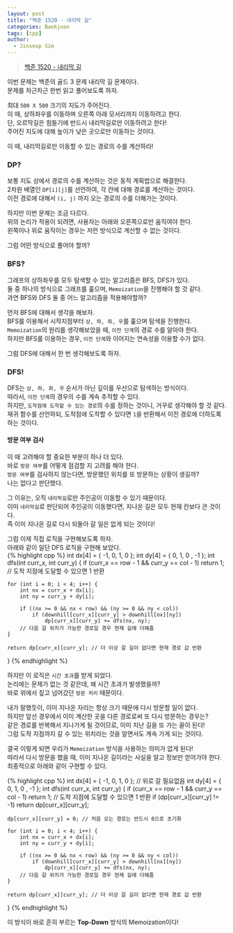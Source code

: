 ```yaml
---
layout: post
title: "백준 1520 - 내리막 길"
categories: Baekjoon
tags: [cpp]
author:
  - Jinseop Sim
---
```

> [백준 1520 - 내리막 길](https://www.acmicpc.net/problem/1520)  

이번 문제는 백준의 골드 3 문제 내리막 길 문제이다.  
문제를 차근차근 한번 읽고 풀어보도록 하자.  

최대 ```500 X 500``` 크기의 지도가 주어진다.  
이 때, 상하좌우를 이동하며 오른쪽 아래 모서리까지 이동하려고 한다.  
단, 오르막길은 힘들기에 반드시 내리막길로만 이동하려고 한다!  
주어진 지도에 대해 높이가 낮은 곳으로만 이동하는 것이다.  

이 때, 내리막길로만 이동할 수 있는 경로의 수를 계산하라!  

### DP?
보통 지도 상에서 경로의 수를 계산하는 것은 동적 계획법으로 해결한다.  
2차원 배열인 ```DP[i][j]```를 선언하여, 각 칸에 대해 경로를 계산하는 것이다.  
이전 경로에 대해서 ```(i, j)``` 까지 오는 경로의 수를 더해가는 것이다.  

하지만 이번 문제는 조금 다르다.  
위의 논리가 적용이 되려면, 사용자는 아래와 오른쪽으로만 움직여야 한다.  
왼쪽이나 위로 움직이는 경우는 저런 방식으로 계산할 수 없는 것이다.  

그럼 어떤 방식으로 풀어야 할까?  

### BFS?
그래프의 상하좌우를 모두 탐색할 수 있는 알고리즘은 BFS, DFS가 있다.  
둘 중 하나의 방식으로 그래프를 훑으며, ```Memoization```을 진행해야 할 것 같다.  
과연 BFS와 DFS 둘 중 어느 알고리즘을 적용해야할까?  

먼저 BFS에 대해서 생각을 해보자.  
BFS를 이용해서 시작지점부터 ```상, 하, 좌, 우```를 훑으며 탐색을 진행한다.  
```Memoization```의 원리를 생각해보았을 때, ```이전 단계```의 경로 수를 알아야 한다.  
하지만 BFS를 이용하는 경우, ```이전 단계```와 이어지는 연속성을 이용할 수가 없다.  

그럼 DFS에 대해서 한 번 생각해보도록 하자.  

### DFS!
DFS는 ```상, 하, 좌, 우``` 순서가 아닌 깊이를 우선으로 탐색하는 방식이다.  
따라서, ```이전 단계```의 경우의 수를 계속 추적할 수 있다.  
하지만, ```도착점에 도착할 수 있는 경로```의 수를 정하는 것이니, 거꾸로 생각해야 할 것 같다.  
재귀 함수를 선언하되, 도착점에 도착할 수 있다면  ```1```을 반환해서 이전 경로에 더하도록 하는 것이다.  

#### 방문 여부 검사
이 때 고려해야 할 중요한 부분이 하나 더 있다.  
바로 ```방문 여부```를 어떻게 점검할 지 고려를 해야 한다.  
```방문 여부```를 검사하지 않는다면, 방문했던 위치를 또 방문하는 상황이 생길까?  
나는 없다고 판단했다.  

그 이유는, 오직 ```내리막길```로만 주인공이 이동할 수 있기 때문이다.  
이미 ```내리막길```로 판단되어 주인공이 이동했다면, 지나온 길은 모두 현재 칸보다 큰 것이다.  
즉 이미 지나온 길로 다시 되돌아 갈 일은 없게 되는 것이다!  

그럼 이제 직접 로직을 구현해보도록 하자.  
아래와 같이 일단 DFS 로직을 구현해 보았다.  
{% highlight cpp %}
int dx[4] = { -1, 0, 1, 0 };
int dy[4] = { 0, 1, 0 , -1 };
int dfs(int curr_x, int curr_y) {
	if (curr_x == row - 1 && curr_y == col - 1)
		return 1; // 도착 지점에 도달할 수 있으면 1 반환

	for (int i = 0; i < 4; i++) {
		int nx = curr_x + dx[i];
		int ny = curr_y + dy[i];

		if ((nx >= 0 && nx < row) && (ny >= 0 && ny < col))
			if (downhill[curr_x][curr_y] > downhill[nx][ny])
				dp[curr_x][curr_y] += dfs(nx, ny);
		// 다음 갈 위치가 가능한 경로일 경우 현재 길에 더해줌
	}

	return dp[curr_x][curr_y]; // 더 이상 갈 길이 없다면 현재 경로 값 반환
}
{% endhighlight %}  

하지만 이 로직은 ```시간 초과```를 받게 되었다.  
논리에는 문제가 없는 것 같은데, 왜 시간 초과가 발생했을까?  
바로 위에서 짚고 넘어갔던 ```방문 처리``` 때문이다.  

내가 말했듯이, 이미 지나온 자리는 항상 크기 때문에 다시 방문할 일이 없다.  
하지만 앞선 경우에서 이미 계산한 곳을 다른 경로로써 또 다시 방문하는 경우는?  
같은 경로를 반복해서 지나가게 될 것이므로, 이미 지난 길을 또 가는 꼴이 된다!  
그럼 도착 지점까지 갈 수 있는 위치라는 것을 알면서도 계속 가게 되는 것이다.  

결국 이렇게 되면 우리가 ```Memoization``` 방식을 사용하는 의미가 없게 된다!  
따라서 다시 방문을 했을 때, 이미 지나온 길이라는 사실을 알고 정보만 얻어가야 한다.  
최종적으로 아래와 같이 구현할 수 있다.  

{% highlight cpp %}
int dx[4] = { -1, 0, 1, 0 }; // 위로 갈 필요없음
int dy[4] = { 0, 1, 0 , -1 };
int dfs(int curr_x, int curr_y) {
	if (curr_x == row - 1 && curr_y == col - 1)
		return 1; // 도착 지점에 도달할 수 있으면 1 반환
	if (dp[curr_x][curr_y] != -1)
		return dp[curr_x][curr_y];

	dp[curr_x][curr_y] = 0; // 처음 오는 경로는 반드시 0으로 초기화

	for (int i = 0; i < 4; i++) {
		int nx = curr_x + dx[i];
		int ny = curr_y + dy[i];

		if ((nx >= 0 && nx < row) && (ny >= 0 && ny < col))
			if (downhill[curr_x][curr_y] > downhill[nx][ny])
				dp[curr_x][curr_y] += dfs(nx, ny);
		// 다음 갈 위치가 가능한 경로일 경우 현재 길에 더해줌
	}

	return dp[curr_x][curr_y]; // 더 이상 갈 길이 없다면 현재 경로 값 반환
}
{% endhighlight %}  

이 방식이 바로 흔히 부르는 __Top-Down__ 방식의 Memoization이다!  
